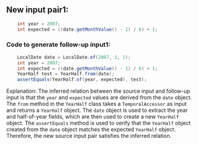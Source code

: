 ## New input pair1:
```java
    int year = 2007;
    int expected = ((date.getMonthValue() - 1) / 6) + 1;
```
### Code to generate follow-up input1:
```java
    LocalDate date = LocalDate.of(2007, 1, 1);
    int year = 2007;
    int expected = ((date.getMonthValue() - 1) / 6) + 1;
    YearHalf test = YearHalf.from(date);
    assertEquals(YearHalf.of(year, expected), test);
```
Explanation: The inferred relation between the source input and follow-up input is that the `year` and `expected` values are derived from the `date` object. The `from` method in the `YearHalf` class takes a `TemporalAccessor` as input and returns a `YearHalf` object. The `date` object is used to extract the year and half-of-year fields, which are then used to create a new `YearHalf` object. The `assertEquals` method is used to verify that the `YearHalf` object created from the `date` object matches the expected `YearHalf` object. Therefore, the new source input pair satisfies the inferred relation.
